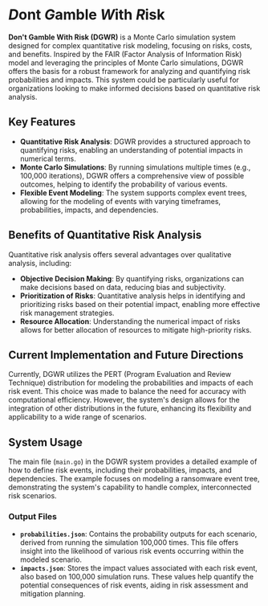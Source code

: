 # *D*ont *G*amble *W*ith *R*isk

**Don't Gamble With Risk (DGWR)** is a Monte Carlo simulation system designed for complex quantitative risk modeling, focusing on risks, costs, and benefits. Inspired by the FAIR (Factor Analysis of Information Risk) model and leveraging the principles of Monte Carlo simulations, DGWR offers the basis for a robust framework for analyzing and quantifying risk probabilities and impacts. This system could be particularly useful for organizations looking to make informed decisions based on quantitative risk analysis.

## Key Features

- **Quantitative Risk Analysis**: DGWR provides a structured approach to quantifying risks, enabling an understanding of potential impacts in numerical terms.
- **Monte Carlo Simulations**: By running simulations multiple times (e.g., 100,000 iterations), DGWR offers a comprehensive view of possible outcomes, helping to identify the probability of various events.
- **Flexible Event Modeling**: The system supports complex event trees, allowing for the modeling of events with varying timeframes, probabilities, impacts, and dependencies.

## Benefits of Quantitative Risk Analysis

Quantitative risk analysis offers several advantages over qualitative analysis, including:

- **Objective Decision Making**: By quantifying risks, organizations can make decisions based on data, reducing bias and subjectivity.
- **Prioritization of Risks**: Quantitative analysis helps in identifying and prioritizing risks based on their potential impact, enabling more effective risk management strategies.
- **Resource Allocation**: Understanding the numerical impact of risks allows for better allocation of resources to mitigate high-priority risks.

## Current Implementation and Future Directions

Currently, DGWR utilizes the PERT (Program Evaluation and Review Technique) distribution for modeling the probabilities and impacts of each risk event. This choice was made to balance the need for accuracy with computational efficiency. However, the system's design allows for the integration of other distributions in the future, enhancing its flexibility and applicability to a wide range of scenarios.

## System Usage

The main file (`main.go`) in the DGWR system provides a detailed example of how to define risk events, including their probabilities, impacts, and dependencies. The example focuses on modeling a ransomware event tree, demonstrating the system's capability to handle complex, interconnected risk scenarios.

### Output Files

- **`probabilities.json`**: Contains the probability outputs for each scenario, derived from running the simulation 100,000 times. This file offers insight into the likelihood of various risk events occurring within the modeled scenario.
- **`impacts.json`**: Stores the impact values associated with each risk event, also based on 100,000 simulation runs. These values help quantify the potential consequences of risk events, aiding in risk assessment and mitigation planning.

